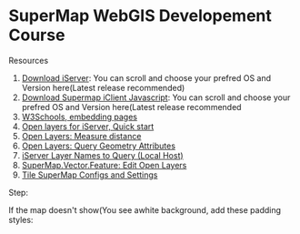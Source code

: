 # SuperMap WebGIS Developement Course

Resources
1. [Download iServer](https://www.supermap.com/en-us/html/down.html): You can scroll and choose your prefred OS and Version here(Latest release recommended)
2. [Download Supermap iClient Javascript](https://products.supermap.com/Packages/Eng10i2021/EN/iClient/supermap-iclient-1020.zip): You can scroll and choose your prefred OS and Version here(Latest release recommended
3. [W3Schools, embedding pages](https://www.w3schools.com/js/js_whereto.asp)
4. [Open layers for iServer, Quick start](https://iclient.supermap.io/en/examples/openlayers/examples.html#iServer)
4. [Open Layers: Measure distance](https://iclient.supermap.io/en/examples/openlayers/editor.html#01_measure_distance)
5. [Open Layers: Query Geometry Attributes](https://iclient.supermap.io/en/examples/openlayers/editor.html#01_mapQueryByGeometry)
6. [iServer Layer Names to Query (Local Host)](http://localhost:8090/iserver/services/map-Day1_Nairobi_Cadastral_Workspace/rest/maps/Day1_Nairobi_Cadatral/layers/Nairobi_Buildings@CadastralData@@Day1_Nairobi_Cadatral.html)
7. [SuperMap.Vector.Feature: Edit Open Layers](https://iclient.supermap.io/en/web/apis/openlayers.html)
8. [Tile SuperMap Configs and Settings](https://iclient.supermap.io/en/web/apis/openlayers.html)

Step:

If the map doesn't show(You see awhite background, add these padding styles:

